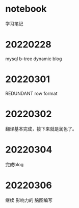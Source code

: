 # notebook
学习笔记

# 20220228
mysql b-tree dynamic blog 

# 20220301 
REDUNDANT row format

# 20220302
翻译基本完成，接下来就是润色了。

# 20220304
完成blog

# 20220306
继续 影响力的 脑图编写
